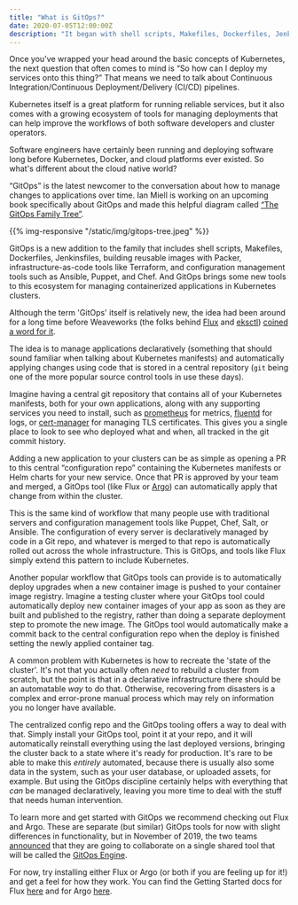 ```yaml
---
title: "What is GitOps?"
date: 2020-07-05T12:00:00Z
description: "It began with shell scripts, Makefiles, Dockerfiles, Jenkinsfiles, building reusable images with Packer, infrastructure-as-code tools like Terraform, and configuration management tools such as Ansible, Puppet, and Chef. Now GitOps brings some new tools for managing containerized applications in Kubernetes clusters."
---
```


Once you've wrapped your head around the basic concepts of Kubernetes, the next question that often comes to mind is “So how can I deploy my services onto this thing?” That means we need to talk about Continuous Integration/Continuous Deployment/Delivery (CI/CD) pipelines.

Kubernetes itself is a great platform for running reliable services, but it also comes with a growing ecosystem of tools for managing deployments that can help improve the workflows of both software developers and cluster operators.

Software engineers have certainly been running and deploying software long before Kubernetes, Docker, and cloud platforms ever existed. So what's different about the cloud native world? 

“GitOps” is the latest newcomer to the conversation about how to manage changes to applications over time. Ian Miell is working on an upcoming book specifically about GitOps and made this helpful diagram called [“The GitOps Family Tree”](https://twitter.com/ianmiell/status/1278330015529254912).

{{% img-responsive "/static/img/gitops-tree.jpeg" %}}

GitOps is a new addition to the family that includes shell scripts, Makefiles, Dockerfiles, Jenkinsfiles, building reusable images with Packer, infrastructure-as-code tools like Terraform, and configuration management tools such as Ansible, Puppet, and Chef. And GitOps brings some new tools to this ecosystem for managing containerized applications in Kubernetes clusters.

Although the term 'GitOps' itself is relatively new, the idea had been around for a long time before Weaveworks (the folks behind [Flux](https://github.com/fluxcd/flux) and [eksctl](https://github.com/weaveworks/eksctl)) [coined a word for it](https://www.weave.works/technologies/gitops/). 

The idea is to manage applications declaratively (something that should sound familiar when talking about Kubernetes manifests) and automatically applying changes using code that is stored in a central repository (`git` being one of the more popular source control tools in use these days).

Imagine having a central git repository that contains all of your Kubernetes manifests, both for your own applications, along with any supporting services you need to install, such as [prometheus](https://prometheus.io/) for metrics, [fluentd](https://www.fluentd.org/) for logs, or [cert-manager](https://github.com/jetstack/cert-manager) for managing TLS certificates. This gives you a single place to look to see who deployed what and when, all tracked in the git commit history.

Adding a new application to your clusters can be as simple as opening a PR to this central “configuration repo” containing the Kubernetes manifests or Helm charts for your new service. Once that PR is approved by your team and merged, a GitOps tool (like Flux or [Argo](https://argoproj.github.io/argo-cd/)) can automatically apply that change from within the cluster.

This is the same kind of workflow that many people use with traditional servers and configuration management tools like Puppet, Chef, Salt, or Ansible. The configuration of every server is declaratively managed by code in a Git repo, and whatever is merged to that repo is automatically rolled out across the whole infrastructure. This is GitOps, and tools like Flux simply extend this pattern to include Kubernetes.

Another popular workflow that GitOps tools can provide is to automatically deploy upgrades when a new container image is pushed to your container image registry. Imagine a testing cluster where your GitOps tool could automatically deploy new container images of your app as soon as they are built and published to the registry, rather than doing a separate deployment step to promote the new image. The GitOps tool would automatically make a commit back to the central configuration repo when the deploy is finished setting the newly applied container tag.

A common problem with Kubernetes is how to recreate the 'state of the cluster'. It's not that you actually often _need_ to rebuild a cluster from scratch, but the point is that in a declarative infrastructure there should be an automatable _way_ to do that. Otherwise, recovering from disasters is a complex and error-prone manual process which may rely on information you no longer have available.

The centralized config repo and the GitOps tooling offers a way to deal with that. Simply install your GitOps tool, point it at your repo, and it will automatically reinstall everything using the last deployed versions, bringing the cluster back to a state where it's ready for production. It's rare to be able to make this _entirely_ automated, because there is usually also some data in the system, such as your user database, or uploaded assets, for example. But using the GitOps discipline certainly helps with everything that _can_ be managed declaratively, leaving you more time to deal with the stuff that needs human intervention.

To learn more and get started with GitOps we recommend checking out Flux and Argo.  These are separate (but similar) GitOps tools for now with slight differences in functionality, but in November of 2019, the two teams [announced](https://www.weave.works/blog/argo-flux-join-forces) that they are going to collaborate on a single shared tool that will be called the [GitOps Engine](https://github.com/argoproj/gitops-engine). 

For now, try installing either Flux or Argo (or both if you are feeling up for it!) and get a feel for how they work. You can find the Getting Started docs for Flux [here](https://docs.fluxcd.io/en/1.18.0/tutorials/get-started.html) and for Argo [here](https://argoproj.github.io/argo/quick-start/).
